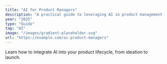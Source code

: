 ```yaml
---
title: "AI for Product Managers"
description: "A practical guide to leveraging AI in product management."
year: "2025"
type: "Guide"
tag: "AI"
image: "/images/gradient-placeholder.svg"
url: "https://example.com/ai-product-managers"
---
```

Learn how to integrate AI into your product lifecycle, from ideation to launch.
